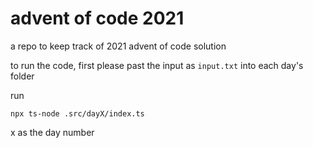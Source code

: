 # advent of code 2021


a repo to keep track of 2021 advent of code solution


to run the code, first please past the input as `input.txt` into each day's folder

run 
``` 
npx ts-node .src/dayX/index.ts
```
x as the day number
